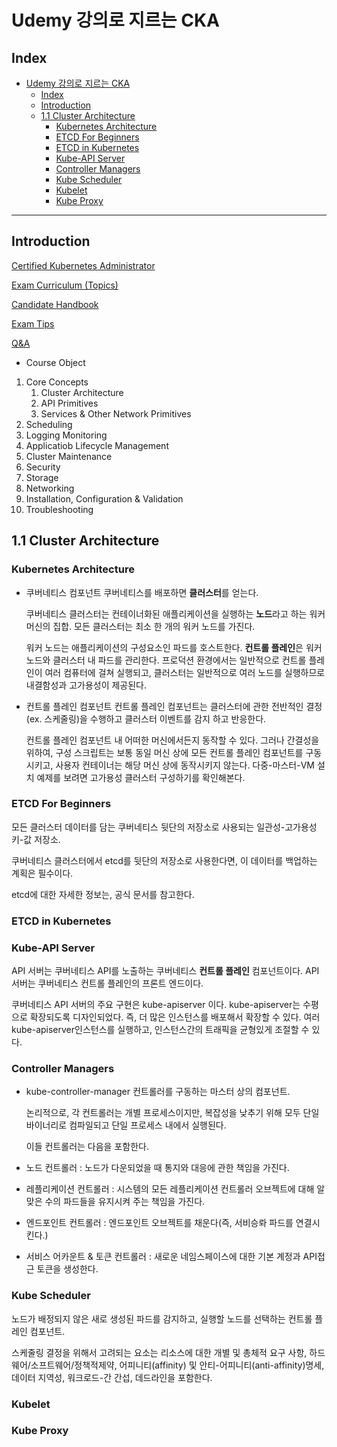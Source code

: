 # Udemy 강의로 지르는 CKA

## Index
- [Udemy 강의로 지르는 CKA](#udemy-강의로-지르는-cka)
  - [Index](#index)
  - [Introduction](#introduction)
  - [1.1 Cluster Architecture](#11-cluster-architecture)
    - [Kubernetes Architecture](#kubernetes-architecture)
    - [ETCD For Beginners](#etcd-for-beginners)
    - [ETCD in Kubernetes](#etcd-in-kubernetes)
    - [Kube-API Server](#kube-api-server)
    - [Controller Managers](#controller-managers)
    - [Kube Scheduler](#kube-scheduler)
    - [Kubelet](#kubelet)
    - [Kube Proxy](#kube-proxy)

---

## Introduction
[Certified Kubernetes Administrator](https://www.cncf.io/certification/cka/)

[Exam Curriculum (Topics)](https://github.com/cncf/curriculum)

[Candidate Handbook](https://www.cncf.io/certification/candidate-handbook)

[Exam Tips](http://training.linuxfoundation.org/go//Important-Tips-CKA-CKAD)

[Q&A](https://github.com/kodekloudhub/certified-kubernetes-administrator-course)

   - Course Object
1. Core Concepts
   1. Cluster Architecture
   2. API Primitives
   3. Services & Other Network Primitives
2. Scheduling
3. Logging Monitoring
4. Applicatiob Lifecycle Management
5. Cluster Maintenance
6. Security
7. Storage
8. Networking 
9. Installation, Configuration & Validation
10. Troubleshooting

## 1.1 Cluster Architecture

### Kubernetes Architecture 
- 쿠버네티스 컴포넌트
  쿠버네티스를 배포하면 **클러스터**를 얻는다.

  쿠버네티스 클러스터는 컨테이너화된 애플리케이션을 실행하는 **노드**라고 하는 워커 머신의 집합. 모든 클러스터는 최소 한 개의 워커 노드를 가진다.

  워커 노드는 애플리케이션의 구성요소인 파드를 호스트한다.
  **컨트롤 플레인**은 워커 노드와 클러스터 내 파드를 관리한다. 프로덕션 환경에서는 일반적으로 컨트롤 플레인이 여러 컴퓨터에 걸쳐 실행되고, 클러스터는 일반적으로 여러 노드를 실행하므로 내결함성과 고가용성이 제공된다.

- 컨트롤 플레인 컴포넌트
  컨트롤 플레인 컴포넌트는 클러스터에 관한 전반적인 결정(ex. 스케줄링)을 수행하고 클러스터 이벤트를 감지
  하고 반응한다.
  
  컨트롤 플레인 컴포넌트 내 어떠한 머신에서든지 동작할 수 있다. 그러나 간결성을 위하여, 구성 스크립트는 보통 동일 머신 상에 모든 컨트롤 플레인 컴포넌트를 구동시키고, 사용자 컨테이너는 해당 머신 상에 동작시키지 않는다. 다중-마스터-VM 설치 예제를 보려면 고가용성 클러스터 구성하기를 확인해본다.

### ETCD For Beginners
모든 클러스터 데이터를 담는 쿠버네티스 뒷단의 저장소로 사용되는 일관성-고가용성 키-값 저장소.

쿠버네티스 클러스터에서 etcd를 뒷단의 저장소로 사용한다면, 이 데이터를 백업하는 계획은 필수이다.

etcd에 대한 자세한 정보는, 공식 문서를 참고한다.

### ETCD in Kubernetes
### Kube-API Server
API 서버는 쿠버네티스 API를 노출하는 쿠버네티스 **컨트롤 플레인** 컴포넌트이다. API 서버는 쿠버네티스 컨트롤 플레인의 프론트 엔드이다.

쿠버네티스 API 서버의 주요 구현은 kube-apiserver 이다. kube-apiserver는 수평으로 확장되도록 디자인되었다. 즉, 더 많은 인스턴스를 배포해서 확장할 수 있다. 여러 kube-apiserver인스턴스를 실행하고, 인스턴스간의 트래픽을 균형있게 조절할 수 있다.

### Controller Managers
- kube-controller-manager
  컨트롤러를 구동하는 마스터 상의 컴포넌트.

  논리적으로, 각 컨트롤러는 개별 프로세스이지만, 복잡성을 낮추기 위해 모두 단일 바이너리로 컴파일되고 단일 프로세스 내에서 실행된다.

  이들 컨트롤러는 다음을 포함한다.
- 노드 컨트롤러 : 노드가 다운되었을 때 통지와 대응에 관한 책임을 가진다.
- 레플리케이션 컨트롤러 : 시스템의 모든 레플리케이션 컨트롤러 오브젝트에 대해 알맞은 수의 파드들을 유지시켜 주는 책임을 가진다.
- 엔드포인트 컨트롤러 : 엔드포인트 오브젝트를 채운다(즉, 서비승롸 파드를 연결시킨다.)
- 서비스 어카운트 & 토큰 컨트롤러 : 새로운 네임스페이스에 대한 기본 계정과 API접근 토큰을 생성한다.

### Kube Scheduler
노드가 배정되지 않은 새로 생성된 파드를 감지하고, 실행할 노드를 선택하는 컨트롤 플레인 컴포넌트.

스케줄링 결정을 위해서 고려되는 요소는 리소스에 대한 개별 및 총체적 요구 사항, 하드웨어/소프트웨어/정책적제약, 어피니티(affinity) 및 안티-어피니티(anti-affinity)명세, 데이터 지역성, 워크로드-간 간섭, 데드라인을 포함한다.

### Kubelet
### Kube Proxy